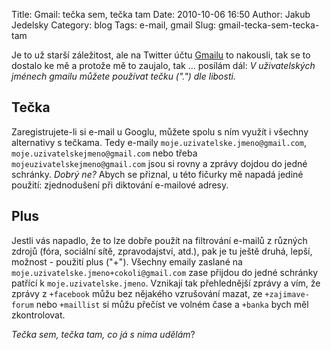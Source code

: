Title: Gmail: tečka sem, tečka tam
Date: 2010-10-06 16:50
Author: Jakub Jedelsky
Category: blog
Tags: e-mail, gmail
Slug: gmail-tecka-sem-tecka-tam

Je to už starší záležitost, ale na Twitter účtu
[Gmailu][] to nakousli, tak se to dostalo ke mě a protože mě to zaujalo,
tak ... posílám dál: *V uživatelských jménech gmailu můžete používat
tečku (".") dle libosti.*

Tečka
-----

Zaregistrujete-li si e-mail u Googlu, můžete spolu s ním využít i
všechny alternativy s tečkama. Tedy e-maily
`moje.uzivatelske.jmeno@gmail.com`, `moje.uzivatelskejmeno@gmail.com`
nebo třeba `mojeuzivatelskejmeno@gmail.com` jsou si rovny a zprávy
dojdou do jedné schránky. *Dobrý ne?* Abych se přiznal, u této fičurky
mě napadá jediné použití: zjednodušení při diktování e-mailové adresy.

Plus
----

Jestli vás napadlo, že to lze dobře použít na filtrování e-mailů z
různých zdrojů (fóra, sociální sítě, zpravodajství, atd.), pak je tu
ještě druhá, lepší, možnost - použití plus ("+"). Všechny emaily zaslané
na `moje.uzivatelske.jmeno+cokoli@gmail.com` zase přijdou do jedné
schránky patřící k `moje.uzivatelske.jmeno`. Vznikají tak přehlednější
zprávy a vím, že zprávy z `+facebook` můžu bez nějakého vzrušování
mazat, ze `+zajimave-forum` nebo `+maillist` si můžu přečíst ve volném
čase a `+banka` bych měl zkontrolovat.

*Tečka sem, tečka tam, co já s nima udělám*?

  [Gmailu]: http://twitter.com/gmail/status/26487625131
